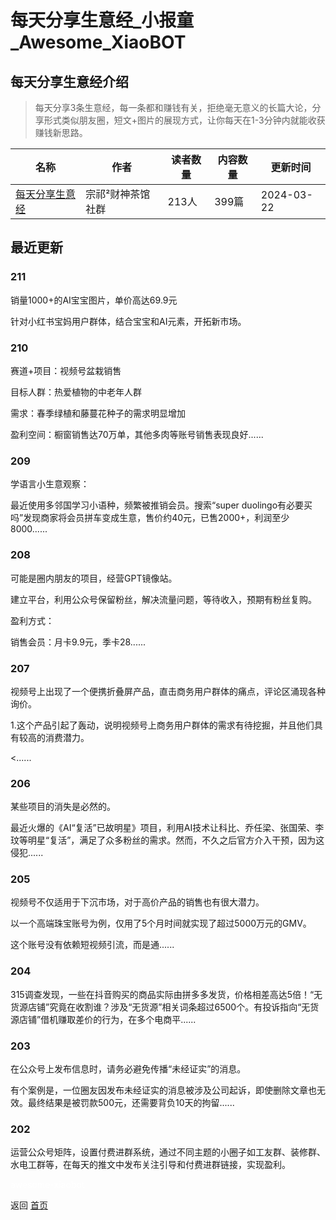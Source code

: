 # 每天分享生意经_小报童_Awesome_XiaoBOT

## 每天分享生意经介绍
> 每天分享3条生意经，每一条都和赚钱有关，拒绝毫无意义的长篇大论，分享形式类似朋友圈，短文+图片的展现方式，让你每天在1-3分钟内就能收获赚钱新思路。  
  


|名称|作者|读者数量|内容数量|更新时间|
|---|---|---|---|---|
|[每天分享生意经](https://xiaobot.net/p/cssyj?refer=0b133df9-27dc-423b-8101-639049001c13)|宗祁²财神茶馆社群|213人|399篇|2024-03-22|

## 最近更新
### 211

销量1000+的AI宝宝图片，单价高达69.9元

针对小红书宝妈用户群体，结合宝宝和AI元素，开拓新市场。

### 210

赛道+项目：视频号盆栽销售

目标人群：热爱植物的中老年人群

需求：春季绿植和藤蔓花种子的需求明显增加

盈利空间：橱窗销售达70万单，其他多肉等账号销售表现良好......

### 209

学语言小生意观察：

最近使用多邻国学习小语种，频繁被推销会员。搜索“super
duolingo有必要买吗”发现商家将会员拼车变成生意，售价约40元，已售2000+，利润至少8000......

### 208

可能是圈内朋友的项目，经营GPT镜像站。

建立平台，利用公众号保留粉丝，解决流量问题，等待收入，预期有粉丝复购。

盈利方式：

销售会员：月卡9.9元，季卡28......

### 207

视频号上出现了一个便携折叠屏产品，直击商务用户群体的痛点，评论区涌现各种询价。

1.这个产品引起了轰动，说明视频号上商务用户群体的需求有待挖掘，并且他们具有较高的消费潜力。

<......

### 206

某些项目的消失是必然的。

最近火爆的《AI“复活”已故明星》项目，利用AI技术让科比、乔任梁、张国荣、李玟等明星“复活”，满足了众多粉丝的需求。然而，不久之后官方介入干预，因为这侵犯......

### 205

视频号不仅适用于下沉市场，对于高价产品的销售也有很大潜力。

以一个高端珠宝账号为例，仅用了5个月时间就实现了超过5000万元的GMV。

这个账号没有依赖短视频引流，而是通......

### 204

315调查发现，一些在抖音购买的商品实际由拼多多发货，价格相差高达5倍！“无货源店铺”究竟在收割谁？涉及“无货源”相关词条超过6500个。有投诉指向“无货源店铺”借机赚取差价的行为，在多个电商平......

### 203

在公众号上发布信息时，请务必避免传播“未经证实”的消息。

有个案例是，一位圈友因发布未经证实的消息被涉及公司起诉，即使删除文章也无效。最终结果是被罚款500元，还需要背负10天的拘留......

### 202

运营公众号矩阵，设置付费进群系统，通过不同主题的小圈子如工友群、装修群、水电工群等，在每天的推文中发布关注引导和付费进群链接，实现盈利。


<a href="https://github.com/Reno9527/awesome-xiaobot" style="color: white; text-decoration: none;">awesome-xiaobot</a>

返回 [首页](../README.md)
